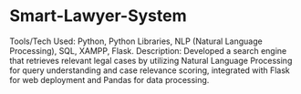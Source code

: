 # Smart-Lawyer-System
Tools/Tech Used: Python, Python Libraries, NLP (Natural Language Processing), SQL, XAMPP, Flask. Description: Developed a search engine that retrieves relevant legal cases by utilizing Natural Language Processing for query understanding and case relevance scoring, integrated with Flask for web deployment and Pandas for data processing.
